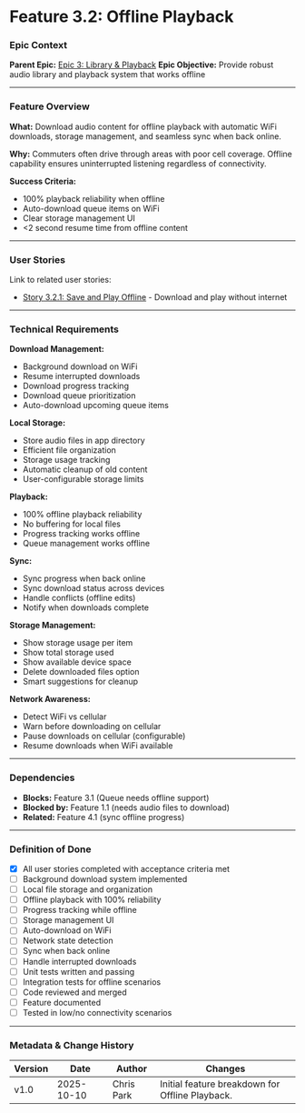 # Feature 3.2: Offline Playback

### Epic Context

**Parent Epic:** [Epic 3: Library & Playback](../../epics/epic-3-library-playback.md)
**Epic Objective:** Provide robust audio library and playback system that works offline

---

### Feature Overview

**What:** Download audio content for offline playback with automatic WiFi downloads, storage management, and seamless sync when back online.

**Why:** Commuters often drive through areas with poor cell coverage. Offline capability ensures uninterrupted listening regardless of connectivity.

**Success Criteria:**
- 100% playback reliability when offline
- Auto-download queue items on WiFi
- Clear storage management UI
- <2 second resume time from offline content

---

### User Stories

Link to related user stories:

- [Story 3.2.1: Save and Play Offline](../../userstories/epic-3-library-playback/feature-3.2/us-3.2.1-save-and-play-offline.md) - Download and play without internet

---

### Technical Requirements

**Download Management:**
- Background download on WiFi
- Resume interrupted downloads
- Download progress tracking
- Download queue prioritization
- Auto-download upcoming queue items

**Local Storage:**
- Store audio files in app directory
- Efficient file organization
- Storage usage tracking
- Automatic cleanup of old content
- User-configurable storage limits

**Playback:**
- 100% offline playback reliability
- No buffering for local files
- Progress tracking works offline
- Queue management works offline

**Sync:**
- Sync progress when back online
- Sync download status across devices
- Handle conflicts (offline edits)
- Notify when downloads complete

**Storage Management:**
- Show storage usage per item
- Show total storage used
- Show available device space
- Delete downloaded files option
- Smart suggestions for cleanup

**Network Awareness:**
- Detect WiFi vs cellular
- Warn before downloading on cellular
- Pause downloads on cellular (configurable)
- Resume downloads when WiFi available

---

### Dependencies

- **Blocks:** Feature 3.1 (Queue needs offline support)
- **Blocked by:** Feature 1.1 (needs audio files to download)
- **Related:** Feature 4.1 (sync offline progress)

---

### Definition of Done

- [x] All user stories completed with acceptance criteria met
- [ ] Background download system implemented
- [ ] Local file storage and organization
- [ ] Offline playback with 100% reliability
- [ ] Progress tracking while offline
- [ ] Storage management UI
- [ ] Auto-download on WiFi
- [ ] Network state detection
- [ ] Sync when back online
- [ ] Handle interrupted downloads
- [ ] Unit tests written and passing
- [ ] Integration tests for offline scenarios
- [ ] Code reviewed and merged
- [ ] Feature documented
- [ ] Tested in low/no connectivity scenarios

---

### Metadata & Change History

| Version | Date       | Author     | Changes                                        |
| ------- | ---------- | ---------- | ---------------------------------------------- |
| v1.0    | 2025-10-10 | Chris Park | Initial feature breakdown for Offline Playback. |
